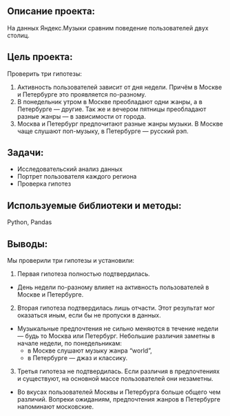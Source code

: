 ## Описание проекта: 

На данных Яндекс.Музыки сравним поведение пользователей двух столиц.

## Цель проекта:

Проверить три гипотезы:

1. Активность пользователей зависит от дня недели. Причём в Москве и Петербурге это проявляется по-разному.
2. В понедельник утром в Москве преобладают одни жанры, а в Петербурге — другие. Так же и вечером пятницы преобладают разные жанры — в зависимости от города.
3. Москва и Петербург предпочитают разные жанры музыки. В Москве чаще слушают поп-музыку, в Петербурге — русский рэп.

## Задачи:

* Исследовательский анализ данных
* Портрет пользователя каждого региона
* Проверка гипотез

## Используемые библиотеки и методы:

Python, 
Pandas

## Выводы:
Мы проверили три гипотезы и установили:

1. Первая гипотеза полностью подтвердилась.
* День недели по-разному влияет на активность пользователей в Москве и Петербурге.

2. Вторая гипотеза подтвердилась лишь отчасти. Этот результат мог оказаться иным, если бы не пропуски в данных.
* Музыкальные предпочтения не сильно меняются в течение недели — будь то Москва или Петербург. Небольшие различия заметны в начале недели, по понедельникам:
  * в Москве слушают музыку жанра “world”,
  * в Петербурге — джаз и классику.

3. Третья гипотеза не подтвердилась. Если различия в предпочтениях и существуют, на основной массе пользователей они незаметны.
* Во вкусах пользователей Москвы и Петербурга больше общего чем различий. Вопреки ожиданиям, предпочтения жанров в Петербурге напоминают московские.
